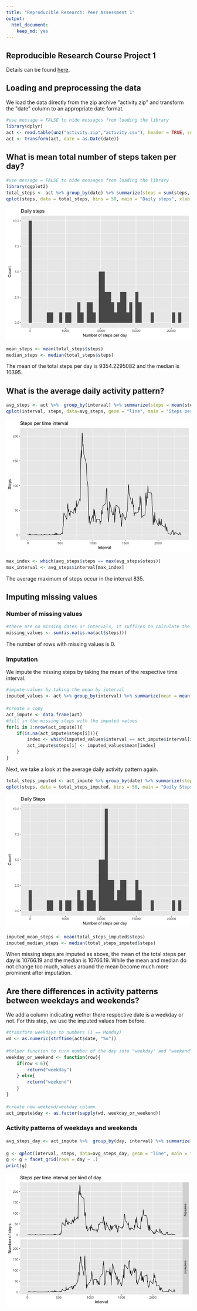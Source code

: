 ```yaml
---
title: "Reproducible Research: Peer Assessment 1"
output: 
  html_document: 
    keep_md: yes
---
```

## Reproducible Research Course Project 1
Details can be found [here](https://www.coursera.org/learn/reproducible-research/peer/gYyPt/course-project-1).

## Loading and preprocessing the data
We load the data directly from the zip archive "activity.zip" and transform the "date" column to an appropriate date format.

```r
#use message = FALSE to hide messages from loading the library
library(dplyr)
act <- read.table(unz("activity.zip","activity.csv"), header = TRUE, sep = ",")
act <- transform(act, date = as.Date(date))
```

## What is mean total number of steps taken per day?

```r
#use message = FALSE to hide messages from loading the library
library(ggplot2)
total_steps <- act %>% group_by(date) %>% summarize(steps = sum(steps, na.rm = TRUE))
qplot(steps, data = total_steps, bins = 50, main = "Daily steps", xlab = "Number of steps per day", ylab = "Count")
```

![](PA1_template_files/figure-html/unnamed-chunk-2-1.png)<!-- -->

```r
mean_steps <- mean(total_steps$steps)
median_steps <- median(total_steps$steps)
```

The mean of the total steps per day is 9354.2295082 and the median is 10395.

## What is the average daily activity pattern?


```r
avg_steps <- act %>%  group_by(interval) %>% summarize(steps = mean(steps, na.rm = TRUE))
qplot(interval, steps, data=avg_steps, geom = "line", main = "Steps per time interval", xlab = "Interval", ylab = "Steps")
```

![](PA1_template_files/figure-html/unnamed-chunk-3-1.png)<!-- -->


```r
max_index <- which(avg_steps$steps == max(avg_steps$steps))
max_interval <- avg_steps$interval[max_index]
```

The average maximum of steps occur in the interval 835.

## Imputing missing values
### Number of missing values

```r
#there are no missing dates or intervals, it suffices to calculate the missing steps
missing_values <- sum(is.na(is.na(act$steps)))
```

The number of rows with missing values is 0.

### Imputation
We impute the missing steps by taking the mean of the respective time interval.

```r
#impute values by taking the mean by interval
imputed_values <- act %>% group_by(interval) %>% summarize(mean = mean(steps, na.rm = TRUE))

#create a copy
act_impute <- data.frame(act)
#fill in the missing steps with the imputed values
for(i in 1:nrow(act_impute)){
    if(is.na(act_impute$steps[i])){
        index <- which(imputed_values$interval == act_impute$interval[i])
        act_impute$steps[i] <- imputed_values$mean[index]
    }
}
```

Next, we take a look at the average daily activity pattern again.


```r
total_steps_imputed <- act_impute %>% group_by(date) %>% summarize(steps = sum(steps))
qplot(steps, data = total_steps_imputed, bins = 50, main = "Daily Steps", xlab = "Number of steps per day", ylab = "Count")
```

![](PA1_template_files/figure-html/unnamed-chunk-7-1.png)<!-- -->

```r
imputed_mean_steps <- mean(total_steps_imputed$steps)
imputed_median_steps <- median(total_steps_imputed$steps)
```

When missing steps are imputed as above, the mean of the total steps per day is 10766.19 and the median is 10766.19. While the mean and median do not change too much, values around the mean become much more prominent after imputation.

## Are there differences in activity patterns between weekdays and weekends?
We add a column indicating wether there respective date is a weekday or not. For this step, we use the imputed values from before.

```r
#transform weekdays to numbers (1 == Monday)
wd <- as.numeric(strftime(act$date, "%u"))

#helper function to turn number of the day into "weekday" and "weekend"
weekday_or_weekend <- function(row){
    if(row < 6){
        return("weekday")
    } else{
        return("weekend")    
    }
}

#create new weekend/weekday column
act_impute$day <- as.factor(sapply(wd, weekday_or_weekend))
```
### Activity patterns of weekdays and weekends

```r
avg_steps_day <- act_impute %>%  group_by(day, interval) %>% summarize(steps = mean(steps, na.rm = TRUE))

g <- qplot(interval, steps, data=avg_steps_day, geom = "line", main = "Steps per time interval per kind of day", xlab = "Interval", ylab = "Number of steps") 
g <- g + facet_grid(rows = day ~ .)
print(g)
```

![](PA1_template_files/figure-html/unnamed-chunk-9-1.png)<!-- -->
